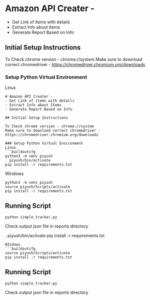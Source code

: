 # Amazon API Creater -
- Get Link of items with details
- Extract Info about Items
- Generate Report Based on Info

## Initial Setup Instructions

To Check chrome version - chrome://system
Make sure to download correct chromedriver - https://chromedriver.chromium.org/downloads

### Setup Python Virtual Environment
Linux
```buildoutcfg
# Amazon API Creater -
- Get Link of items with details
- Extract Info about Items
- Generate Report Based on Info

## Initial Setup Instructions

To Check chrome version - chrome://system
Make sure to download correct chromedriver - https://chromedriver.chromium.org/downloads

### Setup Python Virtual Environment
Linux
```buildoutcfg
python3 -m venv piyush
. piyush/bin/activate
pip install -r requirements.txt
```
WIndows
```buildoutcfg
python3 -m venv piyush
source piyush/Scripts/activate
pip install -r requirements.txt
```
## Running Script

```buildoutcfg
python simple_tracker.py
```
Check output json file in reports directory


. piyush/bin/activate
pip install -r requirements.txt
```
WIndows
```buildoutcfg
source piyush/Scripts/activate
pip install -r requirements.txt
```
## Running Script

```buildoutcfg
python simple_tracker.py
```
Check output json file in reports directory

